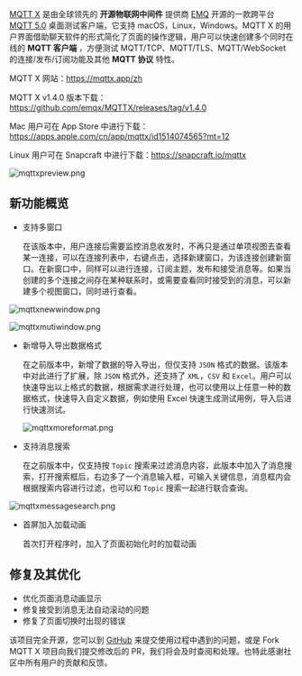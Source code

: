 [MQTT X](https://mqttx.app/zh) 是由全球领先的 **开源物联网中间件** 提供商 [EMQ](https://www.emqx.com/zh) 开源的一款跨平台 [MQTT 5.0](https://www.emqx.com/zh/mqtt/mqtt5) 桌面测试客户端，它支持 macOS，Linux，Windows。MQTT X 的用户界面借助聊天软件的形式简化了页面的操作逻辑，用户可以快速创建多个同时在线的 **MQTT 客户端** ，方便测试 MQTT/TCP、MQTT/TLS、MQTT/WebSocket  的连接/发布/订阅功能及其他 **MQTT 协议** 特性。

MQTT X 网站：https://mqttx.app/zh

MQTT X v1.4.0 版本下载：https://github.com/emqx/MQTTX/releases/tag/v1.4.0

Mac 用户可在 App Store 中进行下载：https://apps.apple.com/cn/app/mqttx/id1514074565?mt=12

Linux 用户可在 Snapcraft 中进行下载：https://snapcraft.io/mqttx

![mqttxpreview.png](https://static.emqx.net/images/8e995e772783202b5c5b50dc4799f800.png)

## 新功能概览

- 支持多窗口

  在该版本中，用户连接后需要监控消息收发时，不再只是通过单项视图去查看某一连接，可以在连接列表中，右键点击，选择新建窗口，为该连接创建新窗口。在新窗口中，同样可以进行连接，订阅主题，发布和接受消息等。如果当创建的多个连接之间存在某种联系时，或需要查看同时接受到的消息，可以新建多个视图窗口，同时进行查看。

![mqttxnewwindow.png](https://static.emqx.net/images/c584749b8daf7c25d864740532ea4eaa.png)

![mqttxmutiwindow.png](https://static.emqx.net/images/35209fb06c4bff335e6c49faaec14094.png)

- 新增导入导出数据格式

  在之前版本中，新增了数据的导入导出，但仅支持 `JSON` 格式的数据。该版本中对此进行了扩展，除 `JSON` 格式外，还支持了 `XML`，`CSV` 和 `Excel`。用户可以快速导出以上格式的数据，根据需求进行处理，也可以使用以上任意一种的数据格式，快速导入自定义数据，例如使用 Excel 快速生成测试用例，导入后进行快速测试。

  ![mqttxmoreformat.png](https://static.emqx.net/images/ec94622bdd335b84041eaebcbf578657.png)

- 支持消息搜索

  在之前版本中，仅支持按 `Topic` 搜索来过滤消息内容，此版本中加入了消息搜索，打开搜索框后，右边多了一个消息输入框，可输入关键信息，消息框内会根据搜索内容进行过滤，也可以和 `Topic` 搜索一起进行联合查询。

![mqttxmessagesearch.png](https://static.emqx.net/images/8b0c9c5625481449bc7ee4477e2a740f.png)

- 首屏加入加载动画

  首次打开程序时，加入了页面初始化时的加载动画

## 修复及其优化

- 优化页面消息动画显示
- 修复接受到消息无法自动滚动的问题
- 修复了页面切换时出现的错误

该项目完全开源，您可以到 [GitHub](https://github.com/emqx/MQTTX/issues?q=is%3Aissue+is%3Aopen+sort%3Aupdated-desc) 来提交使用过程中遇到的问题，或是 Fork MQTT X 项目向我们提交修改后的 PR，我们将会及时查阅和处理。也特此感谢社区中所有用户的贡献和反馈。
